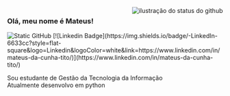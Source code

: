 <img align='right' src="https://github-readme-stats.vercel.app/api?username=MTito2&show_icons=true&title_color=783c00&text_color=af552e&icon_color=783c00&bg_color=f8efd4&cache_seconds=2300" alt="ilustração do status do github">

### Olá, meu nome é Mateus!

<img src="https://img.shields.io/static/v1?label=Overview&message=Mateus&color=f8efd4&style=for-the-badge&logo=GitHub" alt="Static GitHub">
[![Linkedin Badge](https://img.shields.io/badge/-LinkedIn-6633cc?style=flat-square&logo=Linkedin&logoColor=white&link=https://www.linkedin.com/in/mateus-da-cunha-tito/)](https://www.linkedin.com/in/mateus-da-cunha-tito/)



<p>Sou estudante de Gestão da Tecnologia da Informação<br/> Atualmente desenvolvo em python</p>
